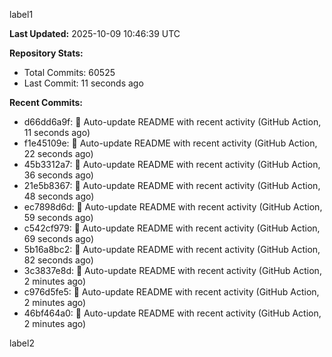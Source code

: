 
label1 
<!-- ACTIVITY_START -->
**Last Updated:** 2025-10-09 10:46:39 UTC

**Repository Stats:**
- Total Commits: 60525
- Last Commit: 11 seconds ago

**Recent Commits:**
- d66dd6a9f: 🤖 Auto-update README with recent activity (GitHub Action, 11 seconds ago)
- f1e45109e: 🤖 Auto-update README with recent activity (GitHub Action, 22 seconds ago)
- 45b3312a7: 🤖 Auto-update README with recent activity (GitHub Action, 36 seconds ago)
- 21e5b8367: 🤖 Auto-update README with recent activity (GitHub Action, 48 seconds ago)
- ec7898d6d: 🤖 Auto-update README with recent activity (GitHub Action, 59 seconds ago)
- c542cf979: 🤖 Auto-update README with recent activity (GitHub Action, 69 seconds ago)
- 5b16a8bc2: 🤖 Auto-update README with recent activity (GitHub Action, 82 seconds ago)
- 3c3837e8d: 🤖 Auto-update README with recent activity (GitHub Action, 2 minutes ago)
- c976d5fe5: 🤖 Auto-update README with recent activity (GitHub Action, 2 minutes ago)
- 46bf464a0: 🤖 Auto-update README with recent activity (GitHub Action, 2 minutes ago)
<!-- ACTIVITY_END -->

label2
